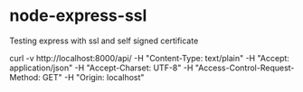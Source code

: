 # node-express-ssl
Testing express with ssl and self signed certificate

curl -v http://localhost:8000/api/ -H "Content-Type: text/plain" -H "Accept: application/json" -H "Accept-Charset: UTF-8" -H "Access-Control-Request-Method: GET" -H "Origin: localhost"
